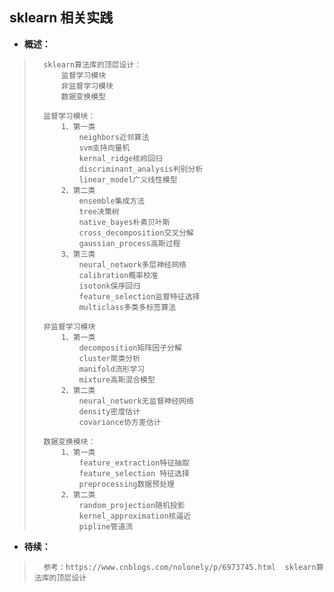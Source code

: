## sklearn 相关实践
- **概述：**
>       sklearn算法库的顶层设计：
>           监督学习模块
>           非监督学习模块
>           数据变换模型
>
>       监督学习模块：
>           1、第一类
>               neighbors近邻算法
>               svm支持向量机
>               kernal_ridge核岭回归
>               discriminant_analysis判别分析
>               linear_model广义线性模型
>           2、第二类
>               ensemble集成方法
>               tree决策树
>               native_bayes朴素贝叶斯
>               cross_decomposition交叉分解
>               gaussian_process高斯过程
>           3、第三类
>               neural_network多层神经网络
>               calibration概率校准
>               isotonk保序回归
>               feature_selection监督特征选择
>               multiclass多类多标签算法
>
>       非监督学习模块
>           1、第一类
>               decomposition矩阵因子分解
>               cluster聚类分析
>               manifold流形学习
>               mixture高斯混合模型
>           2、第二类
>               neural_network无监督神经网络
>               density密度估计
>               covariance协方差估计
>
>       数据变换模块：
>           1、第一类
>               feature_extraction特征抽取
>               feature_selection 特征选择
>               preprocessing数据预处理
>           2、第二类
>               random_projection随机投影
>               kernel_approximation核逼近
>               pipline管道流
>
>
>
>
>
>
>

- **待续：**
>       参考：https://www.cnblogs.com/nolonely/p/6973745.html  sklearn算法库的顶层设计
>
>
>
>
>
>
>
>
>
>
>
>
>
>
>
>
>
>
>
>
>
